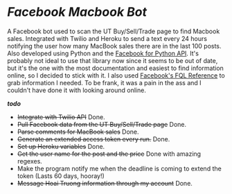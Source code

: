 **_Facebook Macbook Bot_**
==============

A Facebook bot used to scan the UT Buy/Sell/Trade page to find Macbook sales. Integrated with Twilio and Heroku to send a text every 24 hours notifying the user how many MacBook sales there are in the last 100 posts. Also developed using Python and the [Facebook for Python API](https://github.com/pythonforfacebook/facebook-sdk). It's probably not ideal to use that library now since it seems to be out of date, but it's the one with the most documentation and easiest to find information online, so I decided to stick with it. I also used [Facebook's FQL Reference](https://developers.facebook.com/docs/reference/fql/) to grab information I needed. To be frank, it was a pain in the ass and I couldn't have done it with looking around online. 

**_todo_**

- ~~Integrate with Twilio API~~ Done. 
- ~~Pull Facebook data from the UT Buy/Sell/Trade page~~ Done. 
- ~~Parse comments for MacBook sales~~ Done. 
- ~~Generate an extended access token every run.~~ Done.  
- ~~Set up Heroku variables~~ Done. 
- ~~Get the user name for the post and the price~~ Done with amazing regexes.
- Make the program notify me when the deadline is coming to extend the token (Lasts 60 days, hooray!)
- ~~Message Hoai Truong information through my account~~ Done. 




